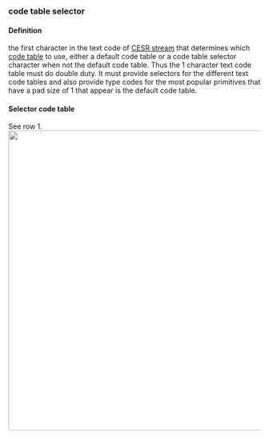 ### code table selector

<h4>Definition</h4><p>the first character in the text code of <a href="composable-event-streaming-representation">CESR stream</a> that determines which <a href="code-table">code table</a> to use, either a default code table or a code table selector character when not the default code table. Thus the 1 character text code table must do double duty. It must provide selectors for the different text code tables and also provide type codes for the most popular primitives that have a pad size of 1 that appear is the default code table.</p><h4>Selector code table</h4><p>See row 1.<img src="https://hackmd.io/_uploads/H1LHEQDfj.png" width="600" /></p>